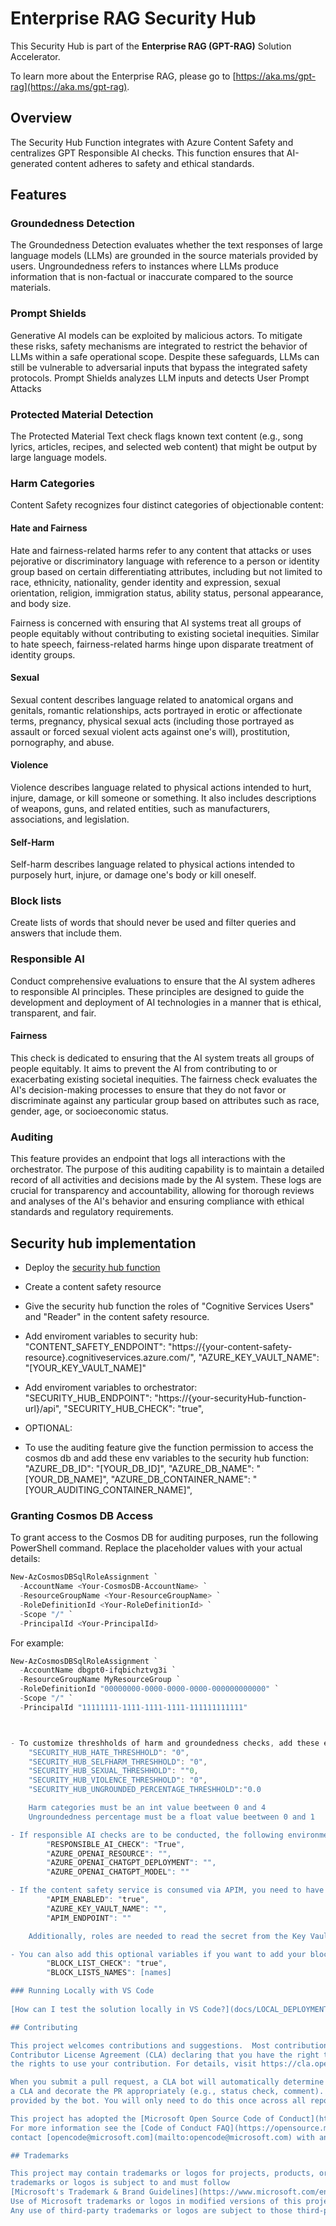 # Enterprise RAG Security Hub

This Security Hub is part of the **Enterprise RAG (GPT-RAG)** Solution Accelerator.

To learn more about the Enterprise RAG, please go to [https://aka.ms/gpt-rag](https://aka.ms/gpt-rag).

## Overview
The Security Hub Function integrates with Azure Content Safety and centralizes GPT Responsible AI checks. This function ensures that AI-generated content adheres to safety and ethical standards.

## Features

### Groundedness Detection 
The Groundedness Detection evaluates whether the text responses of large language models (LLMs) are grounded in the source materials provided by users. Ungroundedness refers to instances where LLMs produce information that is non-factual or inaccurate compared to the source materials.

### Prompt Shields
Generative AI models can be exploited by malicious actors. To mitigate these risks, safety mechanisms are integrated to restrict the behavior of LLMs within a safe operational scope. Despite these safeguards, LLMs can still be vulnerable to adversarial inputs that bypass the integrated safety protocols. Prompt Shields analyzes LLM inputs and detects User Prompt Attacks

### Protected Material Detection
The Protected Material Text check flags known text content (e.g., song lyrics, articles, recipes, and selected web content) that might be output by large language models.

### Harm Categories
Content Safety recognizes four distinct categories of objectionable content:

#### Hate and Fairness
Hate and fairness-related harms refer to any content that attacks or uses pejorative or discriminatory language with reference to a person or identity group based on certain differentiating attributes, including but not limited to race, ethnicity, nationality, gender identity and expression, sexual orientation, religion, immigration status, ability status, personal appearance, and body size.

Fairness is concerned with ensuring that AI systems treat all groups of people equitably without contributing to existing societal inequities. Similar to hate speech, fairness-related harms hinge upon disparate treatment of identity groups.

#### Sexual
Sexual content describes language related to anatomical organs and genitals, romantic relationships, acts portrayed in erotic or affectionate terms, pregnancy, physical sexual acts (including those portrayed as assault or forced sexual violent acts against one's will), prostitution, pornography, and abuse.

#### Violence
Violence describes language related to physical actions intended to hurt, injure, damage, or kill someone or something. It also includes descriptions of weapons, guns, and related entities, such as manufacturers, associations, and legislation.

#### Self-Harm
Self-harm describes language related to physical actions intended to purposely hurt, injure, or damage one's body or kill oneself.

### Block lists
Create lists of words that should never be used and filter queries and answers that include them.

### Responsible AI
Conduct comprehensive evaluations to ensure that the AI system adheres to responsible AI principles. These principles are designed to guide the development and deployment of AI technologies in a manner that is ethical, transparent, and fair.

#### Fairness
This check is dedicated to ensuring that the AI system treats all groups of people equitably. It aims to prevent the AI from contributing to or exacerbating existing societal inequities. The fairness check evaluates the AI's decision-making processes to ensure that they do not favor or discriminate against any particular group based on attributes such as race, gender, age, or socioeconomic status.

### Auditing
This feature provides an endpoint that logs all interactions with the orchestrator. The purpose of this auditing capability is to maintain a detailed record of all activities and decisions made by the AI system. These logs are crucial for transparency and accountability, allowing for thorough reviews and analyses of the AI's behavior and ensuring compliance with ethical standards and regulatory requirements.

## Security hub implementation
- Deploy the [security hub function](https://github.com/Azure/gpt-rag-securityhub)
- Create a content safety resource
- Give the security hub function the roles of "Cognitive Services Users" and "Reader" in the content safety resource. 
- Add enviroment variables to security hub:
    "CONTENT_SAFETY_ENDPOINT": "https://{your-content-safety-resource}.cognitiveservices.azure.com/",
    "AZURE_KEY_VAULT_NAME": "[YOUR_KEY_VAULT_NAME]"
- Add enviroment variables to orchestrator:
    "SECURITY_HUB_ENDPOINT": "https://{your-securityHub-function-url}/api",
    "SECURITY_HUB_CHECK": "true",

- OPTIONAL: 
- To use the auditing feature give the function permission to access the cosmos db and add these env variables to the security hub function:
    "AZURE_DB_ID": "[YOUR_DB_ID]",
    "AZURE_DB_NAME": "[YOUR_DB_NAME]",
    "AZURE_DB_CONTAINER_NAME": "[YOUR_AUDITING_CONTAINER_NAME]",

### Granting Cosmos DB Access

To grant access to the Cosmos DB for auditing purposes, run the following PowerShell command. Replace the placeholder values with your actual details:

```powershell
New-AzCosmosDBSqlRoleAssignment `
  -AccountName <Your-CosmosDB-AccountName> `
  -ResourceGroupName <Your-ResourceGroupName> `
  -RoleDefinitionId <Your-RoleDefinitionId> `
  -Scope "/" `
  -PrincipalId <Your-PrincipalId>
```

For example:

```powershell
New-AzCosmosDBSqlRoleAssignment `
  -AccountName dbgpt0-ifqbichztvg3i `
  -ResourceGroupName MyResourceGroup `
  -RoleDefinitionId "00000000-0000-0000-0000-000000000000" `
  -Scope "/" `
  -PrincipalId "11111111-1111-1111-1111-111111111111"



- To customize threshholds of harm and groundedness checks, add these env variables to orchestrator with your prefered values:
    "SECURITY_HUB_HATE_THRESHHOLD": "0",
    "SECURITY_HUB_SELFHARM_THRESHHOLD": "0",
    "SECURITY_HUB_SEXUAL_THRESHHOLD": ""0,
    "SECURITY_HUB_VIOLENCE_THRESHHOLD": "0",
    "SECURITY_HUB_UNGROUNDED_PERCENTAGE_THRESHHOLD":"0.0

    Harm categories must be an int value beetween 0 and 4
    Ungroundedness percentage must be a float value beetween 0 and 1

- If responsible AI checks are to be conducted, the following environment variables must be set with correct values, and the Cognitive Services OpenAI User role for the security hub function is needed in the AOAI service:
        "RESPONSIBLE_AI_CHECK": "True",
        "AZURE_OPENAI_RESOURCE": "",
        "AZURE_OPENAI_CHATGPT_DEPLOYMENT": "",
        "AZURE_OPENAI_CHATGPT_MODEL": ""

- If the content safety service is consumed via APIM, you need to have a Key Vault with a secret that contains the APIM key named "apimSubscriptionKey" and set these environment variables:
        "APIM_ENABLED": "true",
        "AZURE_KEY_VAULT_NAME": "",
        "APIM_ENDPOINT": ""

    Additionally, roles are needed to read the secret from the Key Vault.

- You can also add this optional variables if you want to add your blocklists(you should first [create and fill the blocklist](https://learn.microsoft.com/en-us/azure/ai-services/content-safety/how-to/use-blocklist?tabs=windows%2Crest#create-or-modify-a-blocklist)):
        "BLOCK_LIST_CHECK": "true",
        "BLOCK_LISTS_NAMES": [names]

### Running Locally with VS Code  
   
[How can I test the solution locally in VS Code?](docs/LOCAL_DEPLOYMENT.md)

## Contributing

This project welcomes contributions and suggestions.  Most contributions require you to agree to a
Contributor License Agreement (CLA) declaring that you have the right to, and actually do, grant us
the rights to use your contribution. For details, visit https://cla.opensource.microsoft.com.

When you submit a pull request, a CLA bot will automatically determine whether you need to provide
a CLA and decorate the PR appropriately (e.g., status check, comment). Simply follow the instructions
provided by the bot. You will only need to do this once across all repos using our CLA.

This project has adopted the [Microsoft Open Source Code of Conduct](https://opensource.microsoft.com/codeofconduct/).
For more information see the [Code of Conduct FAQ](https://opensource.microsoft.com/codeofconduct/faq/) or
contact [opencode@microsoft.com](mailto:opencode@microsoft.com) with any additional questions or comments.

## Trademarks

This project may contain trademarks or logos for projects, products, or services. Authorized use of Microsoft
trademarks or logos is subject to and must follow
[Microsoft's Trademark & Brand Guidelines](https://www.microsoft.com/en-us/legal/intellectualproperty/trademarks/usage/general).
Use of Microsoft trademarks or logos in modified versions of this project must not cause confusion or imply Microsoft sponsorship.
Any use of third-party trademarks or logos are subject to those third-party's policies.
